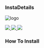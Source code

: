 ### InstaDetails



![logo](https://c.tenor.com/9gAQTpYexIIAAAAC/instagram-logo.gif)


<a href="https://github.com/LISA-KOREA/InstaDetails">
    <img src="https://img.shields.io/github/followers/LISA-KOREA?label=Follow&style=social">
  </a>

<a href="https://github.com/LISA-KOREA/InstaDetails">
    <img src="https://img.shields.io/github/stars/LISA-KOREA/InstaDetails?style=social">
  </a>

<a href="https://github.com/LISA-KOREA/InstaDetails">
    <img src="https://img.shields.io/github/Forks/LISA-KOREA/InstaDetails?label=Forks&style=social">
  </a>


### How To Install
